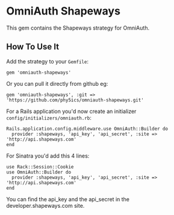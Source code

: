 # OmniAuth Shapeways

This gem contains the Shapeways strategy for OmniAuth.

## How To Use It

Add the strategy to your `Gemfile`:

    gem 'omniauth-shapeways'

Or you can pull it directly from github eg:

    gem 'omniauth-shapeways', :git => 'https://github.com/phy5ics/omniauth-shapeways.git'

For a Rails application you'd now create an initializer `config/initializers/omniauth.rb`:

    Rails.application.config.middleware.use OmniAuth::Builder do
      provider :shapeways, 'api_key', 'api_secret', :site => 'http://api.shapeways.com' 
    end

For Sinatra you'd add this 4 lines:

    use Rack::Session::Cookie
    use OmniAuth::Builder do
      provider :shapeways, 'api_key', 'api_secret', :site => 'http://api.shapeways.com'
    end

You can find the api_key and the api_secret in the developer.shapeways.com site.